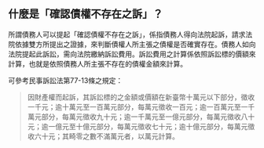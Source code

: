 ## 什麼是「確認債權不存在之訴」？

所謂債務人可以提起「確認債權不存在之訴」，係指債務人得向法院起訴，請求法院依據雙方所提出之證據，來判斷債權人所主張之債權是否確實存在。債務人如向法院提起此訴訟，需向法院繳納訴訟費用。訴訟費用之計算係依照訴訟標的價額來計算，也就是依照債務人所主張不存在的債權金額來計算。

可參考民事訴訟法第77-13條之規定：

> 因財產權而起訴，其訴訟標的之金額或價額在新臺幣十萬元以下部分，徵收一千元；逾十萬元至一百萬元部分，每萬元徵收一百元；逾一百萬元至一千萬元部分，每萬元徵收九十元；逾一千萬元至一億元部分，每萬元徵收八十元；逾一億元至十億元部分，每萬元徵收七十元；逾十億元部分，每萬元徵收六十元；其畸零之數不滿萬元者，以萬元計算。
